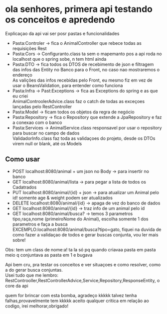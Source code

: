 <h1> ola senhores, primera api testando os conceitos e apredendo</h1>
<p>Explicaçao da api vai ser posr pastas e funcionalidades</p>
<ul><li>Pasta:Controler -> fica o AnimalController que rebece todas as requisições Rest</li>
<li>Pasta:Cors -> Configuranto.class ta sem o mapemanto pos a api roda no localhost que o spring sobe, n tem html ainda</li></LI>
<li>Pasta:DTO ->  fica todos os DTOS de recebimento de json e filtragem das infos das Entity no Banco para o Front, no caso nao mostraremos o endereço<br>
As valições das infos recebidas pelo Front, eu mesmo fiz em vez de usar o BeansValidation, para entender como funciona</li>
<li>Pasta:Infra -> Past:Exceptions -> fica as Exceptions do spring e as que eu criei<br>
AnimalControolerAdvice.class faz o catch de todas as exceçoes lançadas pelo RestController</li>
<li>Pasta:Model -> ficam todos os objetos da regra de negócio</li>
<li>Pasta:Repository -> fica o Repository que extende a JpaRepository e faz a conexao com o banco</li>
<li>Pasta:Services -> AnimalService.class responsavel por usar o repository para buscar no campo de dados<br>
ValidadorInfo.class faz toda as validaçoes do projeto, desde os DTOs virem null or blank, até os Models</li></ul>

<h2> Como usar  </h2>
<ul><li>POST localhost:8080/animal + um json no Body -> para insertir no banco</li>
<li> GET localhost:8080/animal/lista -> para pegar a lista de todos os Cadatrados</li>
<li>PUT localhost:8080/animal/{id} + json -> para atualizar um Animal pelo id! somente age & weight podem ser atualizados</li>
<li> DELETE localhost:8080/animal/{id} -> apaga de vez do banco de dados</li>
<li>GET localhost:8080/animal/{id} -> traz info de um animal pelo id</li>
<li>GET localhost:8080/animal/busca? -> temos 3 parametros tipo,raça,nome (primeiroNome do Animal), escolha somente 1 dos parametros e faça a busca<br>
EXCEMPLO:localhost:8080/animal/busca?tipo=gato, fiquei na duvida de como fazer a validaçao de todos e gerar buscas conjunta, vou ler mais sobre! </li></ul>

<p>Obs: tem um class de nome:a! ta la só pq quando criavaa pasta em pasta meio q conjuntava as pasta em 1 e bugava</p>
<p>Api bem cru, pra testar os conceitos e ver situaçoes e como resolver, como a do gerar busca conjuntas.<br>
Usei tudo que me lembro: RestControoller,RestControllerAdvice,Service,Repository,ResponseEntity, o core da api</p>


<p>quem for brincar com esta bomba, agradeço kkkkk talvez tenha falhas,provavelmente tem kkkkk aceito qualquer critica em relação ao codigo, irei melhorar,obrigado!</p>
